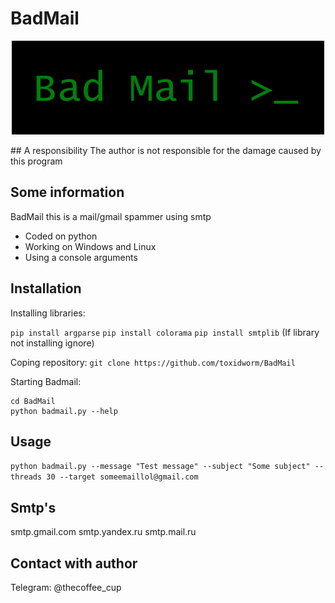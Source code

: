 # BadMail
<p align="center">
  <img src="BadMail.png">
</p>
## A responsibility
The author is not responsible for the damage caused by this program

## Some information
BadMail this is a mail/gmail spammer using smtp
* Coded on python
* Working on Windows and Linux
* Using a console arguments

## Installation
Installing libraries:

```pip install argparse```
```pip install colorama```
```pip install smtplib``` (If library not installing ignore)

Coping repository:
```git clone https://github.com/toxidworm/BadMail```

Starting Badmail:
```
cd BadMail
python badmail.py --help
```

## Usage
```python badmail.py --message "Test message" --subject "Some subject" --threads 30 --target someemaillol@gmail.com```

## Smtp's
smtp.gmail.com
smtp.yandex.ru
smtp.mail.ru

## Contact with author

Telegram:
@thecoffee_cup